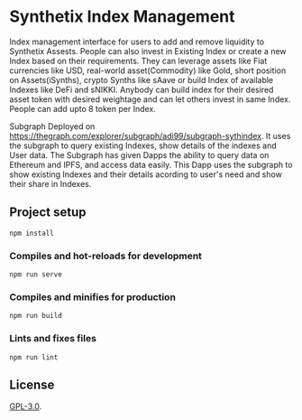 # Synthetix Index Management

Index management interface for users to add and remove liquidity to Synthetix Assests. People can also invest in Existing Index or create a new Index based on their requirements. 
They can leverage assets like Fiat currencies like USD, real-world asset(Commodity) like Gold, short position on Assets(iSynths), crypto Synths like sAave 
or build Index of available Indexes like DeFi and sNIKKI.
 Anybody can build index for their desired asset token with desired weightage and can let others invest in same Index. People can add upto 8 token per Index. 

Subgraph Deployed on https://thegraph.com/explorer/subgraph/adi99/subgraph-sythindex. It uses the subgraph to query existing Indexes, show details of the indexes and User data.
The Subgraph has given Dapps the ability to query data on Ethereum and IPFS, and access data easily. This Dapp uses the subgraph to show existing
Indexes and their details acording to user's need and show their share in Indexes.

## Project setup
```
npm install
```

### Compiles and hot-reloads for development
```
npm run serve
```

### Compiles and minifies for production
```
npm run build
```

### Lints and fixes files
```
npm run lint
```

## License

[GPL-3.0](LICENSE).
